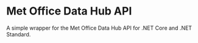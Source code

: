 # Met Office Data Hub API
A simple wrapper for the Met Office Data Hub API for .NET Core and .NET Standard.



